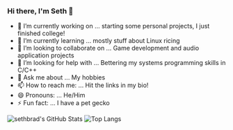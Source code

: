 ### Hi there, I'm Seth 👋

- 🔭 I’m currently working on ... starting some personal projects, I just finished college!
- 🌱 I’m currently learning ... mostly stuff about Linux ricing
- 👯 I’m looking to collaborate on ... Game development and audio application projects
- 🤔 I’m looking for help with ... Bettering my systems programming skills in C/C++
- 💬 Ask me about ... My hobbies
- 📫 How to reach me: ... Hit the links in my bio!
- 😄 Pronouns: ... He/Him
- ⚡ Fun fact: ... I have a pet gecko

![sethbrad's GitHub Stats](https://github-readme-stats.vercel.app/api?username=sethbrad&count_private=true&show_icons=true&theme=gruvbox)
![Top Langs](https://github-readme-stats.vercel.app/api/top-langs/?username=sethbrad&theme=gruvbox)

